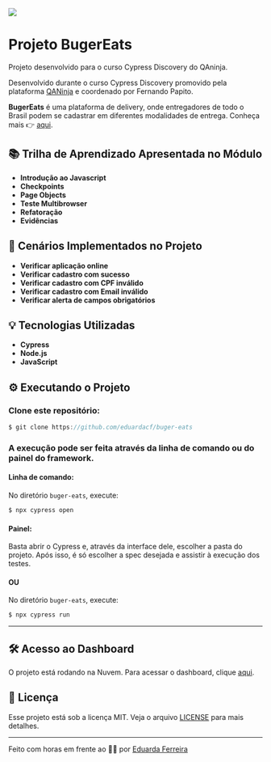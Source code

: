 [![](https://user-images.githubusercontent.com/56574192/178992468-5193e05d-d28c-43a7-8185-66cdbf483f88.png)](https://user-images.githubusercontent.com/56574192/178992468-5193e05d-d28c-43a7-8185-66cdbf483f88.png)

# Projeto BugerEats

Projeto desenvolvido para o curso Cypress Discovery do QAninja.

Desenvolvido durante o curso Cypress Discovery promovido pela plataforma [QANinja](https://qaninja.academy/) e coordenado por Fernando Papito.

**BugerEats** é uma plataforma de delivery, onde entregadores de todo o Brasil podem se cadastrar em diferentes modalidades de entrega. Conheça mais 👉 [aqui](https://qaninja.academy/).

## 📚 Trilha de Aprendizado Apresentada no Módulo

- **Introdução ao Javascript**
- **Checkpoints**
- **Page Objects**
- **Teste Multibrowser**
- **Refatoração**
- **Evidências**

## 📝 Cenários Implementados no Projeto

- **Verificar aplicação online**
- **Verificar cadastro com sucesso**
- **Verificar cadastro com CPF inválido**
- **Verificar cadastro com Email inválido**
- **Verificar alerta de campos obrigatórios**

## 💡 Tecnologias Utilizadas

- **Cypress**
- **Node.js**
- **JavaScript**

## ⚙️ Executando o Projeto

### Clone este repositório:

```javascript
$ git clone https://github.com/eduardacf/buger-eats
```
### A execução pode ser feita através da linha de comando ou do painel do framework.

#### Linha de comando:

No diretório `buger-eats`, execute:

```javascript
$ npx cypress open
```

#### Painel:

Basta abrir o Cypress e, através da interface dele, escolher a pasta do projeto. Após isso, é só escolher a spec desejada e assistir à execução dos testes.

#### OU

No diretório `buger-eats`, execute:

```javascript
$ npx cypress run
```

------------

## 🛠️ Acesso ao Dashboard

O projeto está rodando na Nuvem. Para acessar o dashboard, clique [aqui]([#](https://dashboard.cypress.io/projects/tnvq67/runs/3/test-results?actions=%5B%5D&browsers=%5B%5D&groups=%5B%5D&isFlaky=%5B%5D&modificationDateRange=%7B%22startDate%22%3A%221970-01-01%22%2C%22endDate%22%3A%222038-01-19%22%7D&orderBy=EXECUTION_ORDER&oses=%5B%5D&specs=%5B%5D&statuses=%5B%5D&testingTypesEnum=%5B%5D)).

## 📝 Licença

Esse projeto está sob a licença MIT. Veja o arquivo [LICENSE](LICENSE) para mais detalhes.

---

Feito com horas em frente ao 👨‍💻 por [Eduarda Ferreira](https://www.linkedin.com/in/eduarda-ferreira/ "Eduarda Ferreira")
